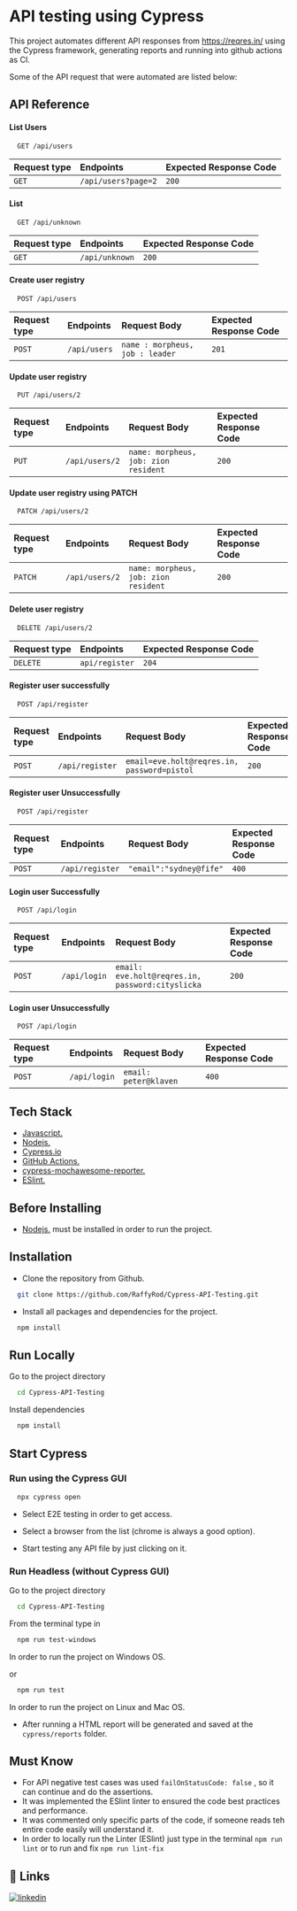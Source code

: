 
# API testing using Cypress

This project automates different  API responses from https://reqres.in/ using the Cypress framework, generating reports and running into github actions as CI.

Some of the API request that were automated are listed below:
## API Reference

#### List Users

```http
  GET /api/users
```

|Request type| Endpoints     | Expected Response Code                |
| :-------- | :------- | :------------------------- |
| `GET` | `/api/users?page=2` | `200` |

#### List <Resource>

```http
  GET /api/unknown
```

|Request type| Endpoints     | Expected Response Code                |
| :-------- | :------- | :------------------------- |
| `GET` | `/api/unknown` | `200` |


#### Create user registry

```http
  POST /api/users
```

|Request type| Endpoints  |Request Body   | Expected Response Code                |
| :-------- | :------- | :------------------------- |:------------------------- |
| `POST` | `/api/users` |`name : morpheus, job : leader `| `201` |


#### Update user registry

```http
  PUT /api/users/2
```

|Request type| Endpoints |  Request Body    | Expected Response Code                |
| :-------- | :------- | :------------------------- |:------------------------- |
| `PUT` | `/api/users/2` |`name: morpheus, job: zion resident`| `200` |

#### Update user registry using PATCH

```http
  PATCH /api/users/2
```

|Request type| Endpoints |  Request Body    | Expected Response Code                |
| :-------- | :------- | :------------------------- |:------------------------- |
| `PATCH` | `/api/users/2` |`name: morpheus, job: zion resident`| `200` |



#### Delete user registry

```http
  DELETE /api/users/2
```

|Request type| Endpoints     | Expected Response Code                |
| :-------- | :------- | :------------------------- |
| `DELETE` | `api/register` | `204` |


#### Register user successfully

```http
  POST /api/register
```

|Request type| Endpoints  |Request Body   | Expected Response Code                |
| :-------- | :------- |:------------------------- |:------------------------- |
| `POST` | `/api/register` | `email=eve.holt@reqres.in, password=pistol`|`200` |



#### Register user Unsuccessfully

```http
  POST /api/register
```

|Request type| Endpoints  |Request Body   | Expected Response Code                |
| :-------- | :------- |:------------------------- |:------------------------- |
| `POST` | `/api/register` | `"email":"sydney@fife"`|`400` |


#### Login user Successfully

```http
  POST /api/login
```

|Request type| Endpoints  |Request Body   | Expected Response Code                |
| :-------- | :------- |:------------------------- |:------------------------- |
| `POST` | `/api/login` | `email: eve.holt@reqres.in, password:cityslicka `|`200` |


#### Login user Unsuccessfully

```http
  POST /api/login
```

|Request type| Endpoints  |Request Body   | Expected Response Code                |
| :-------- | :------- |:------------------------- |:------------------------- |
| `POST` | `/api/login` | `email: peter@klaven `|`400` |





## Tech Stack

* [Javascript.](https://developer.mozilla.org/en-US/docs/Learn/Getting_started_with_the_web/JavaScript_basics)
* [Nodejs.](https://nodejs.org/en/about/)
* [Cypress.io](https://docs.cypress.io/guides/overview/why-cypress)
* [GitHub Actions.](https://docs.github.com/en/actions)
* [cypress-mochawesome-reporter.](https://www.npmjs.com/package/cypress-mochawesome-reporter)
* [ESlint.](https://eslint.org/docs/latest/user-guide/getting-started)




## Before Installing

* [Nodejs.](https://nodejs.org/en/download/) must be installed in order to run the project.



## Installation



* Clone the repository from Github.

```bash
  git clone https://github.com/RaffyRod/Cypress-API-Testing.git
```

* Install all packages and dependencies for the project.


```bash
  npm install  
```

## Run Locally


Go to the project directory

```bash
  cd Cypress-API-Testing
```

Install dependencies

```bash
  npm install
```

## Start Cypress

### Run using the Cypress GUI

```bash
  npx cypress open
```

* Select E2E testing in order to get access.

* Select a browser from the list (chrome is always a good option).

* Start testing any API file by just clicking on it.

### Run Headless  (without Cypress GUI)

Go to the project directory

```bash
  cd Cypress-API-Testing
```

From the terminal type in

```bash
  npm run test-windows
```

In order to run the project on Windows OS.

or

```bash
  npm run test
```

In order to run the project on Linux and Mac OS.


* After running a HTML report will be generated and saved at the  `cypress/reports` folder.

## Must Know


* For API negative test cases was used `failOnStatusCode: false` , so it can continue and do the assertions.
* It was implemented the ESlint linter to ensured the code best practices and performance.
* It was commented only specific parts of the code, if someone reads teh entire code easily will understand it.
* In order to locally run the Linter (ESlint) just type in the terminal `npm run lint` or to run and fix `npm run lint-fix`

## 🔗 Links
[![linkedin](https://img.shields.io/badge/linkedin-0A66C2?style=for-the-badge&logo=linkedin&logoColor=white)](https://www.linkedin.com/in/raffy-a-rodriguez-400552110/)
